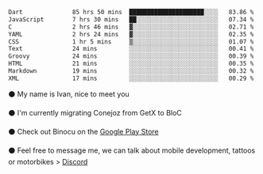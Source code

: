 <!--START_SECTION:waka-->

```txt
Dart              85 hrs 50 mins  █████████████████████░░░░   83.86 %
JavaScript        7 hrs 30 mins   ██░░░░░░░░░░░░░░░░░░░░░░░   07.34 %
C                 2 hrs 46 mins   ▓░░░░░░░░░░░░░░░░░░░░░░░░   02.71 %
YAML              2 hrs 24 mins   ▓░░░░░░░░░░░░░░░░░░░░░░░░   02.35 %
CSS               1 hr 5 mins     ▒░░░░░░░░░░░░░░░░░░░░░░░░   01.07 %
Text              24 mins         ░░░░░░░░░░░░░░░░░░░░░░░░░   00.41 %
Groovy            24 mins         ░░░░░░░░░░░░░░░░░░░░░░░░░   00.39 %
HTML              21 mins         ░░░░░░░░░░░░░░░░░░░░░░░░░   00.35 %
Markdown          19 mins         ░░░░░░░░░░░░░░░░░░░░░░░░░   00.32 %
XML               17 mins         ░░░░░░░░░░░░░░░░░░░░░░░░░   00.29 %
```

<!--END_SECTION:waka-->

⚫ My name is Ivan, nice to meet you

⚫ I'm currently migrating Conejoz from GetX to BloC

⚫ Check out Binocu on the [Google Play Store](https://play.google.com/store/apps/dev?id=8134108822411179352)

⚫ Feel free to message me, we can talk about mobile development, tattoos or motorbikes > [Discord](https://discord.com/invite/M4wTh36A3N)
